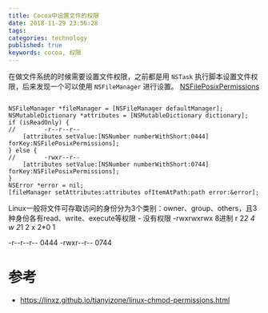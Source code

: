 ```yaml
---
title: Cocoa中设置文件的权限
date: 2018-11-29 23:56:28
tags:
categories: technology
published: true
keywords: cocoa, 权限
---
```


在做文件系统的时候需要设置文件权限，之前都是用 `NSTask` 执行脚本设置文件权限，后来发现一个可以使用 ``NSFileManager`` 进行设置。
[NSFilePosixPermissions](https://developer.apple.com/documentation/foundation/nsfileposixpermissions?language=occ)

```objc

NSFileManager *fileManager = [NSFileManager defaultManager];
NSMutableDictionary *attributes = [NSMutableDictionary dictionary];
if (isReadOnly) {
//        -r--r--r--
    [attributes setValue:[NSNumber numberWithShort:0444] forKey:NSFilePosixPermissions];
} else {
//        -rwxr--r--
    [attributes setValue:[NSNumber numberWithShort:0744] forKey:NSFilePosixPermissions];
}
NSError *error = nil;
[fileManager setAttributes:attributes ofItemAtPath:path error:&error];

```

Linux一般将文件可存取访问的身份分为3个类别：owner、group、others，且3种身份各有read、write、execute等权限 - 没有权限
-rwxrwxrwx
8进制
r 2*2 4 w 2*1 2 x 2*0 1

-r--r--r-- 0444
-rwxr--r-- 0744

# 参考
- https://linxz.github.io/tianyizone/linux-chmod-permissions.html
